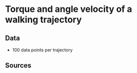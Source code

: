 # Torque and angle velocity of a walking trajectory

## Data
* 100 data points per trajectory

## Sources 
